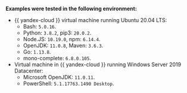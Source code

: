 **Examples were tested in the following environment:**
* {{ yandex-cloud }} virtual machine running Ubuntu 20.04 LTS:
  * Bash: `5.0.16`.
  * Python: `3.8.2`, pip3: `20.0.2`.
  * Node.JS: `10.19.0`, npm: `6.14.4`.
  * OpenJDK: `11.0.8`, Maven: `3.6.3`.
  * Go: `1.13.8`.
  * mono-complete: `6.8.0.105`.
* Virtual machine in {{ yandex-cloud }} running Windows Server 2019 Datacenter:
  * Microsoft OpenJDK: `11.0.11`.
  * PowerShell: `5.1.17763.1490 Desktop`.
